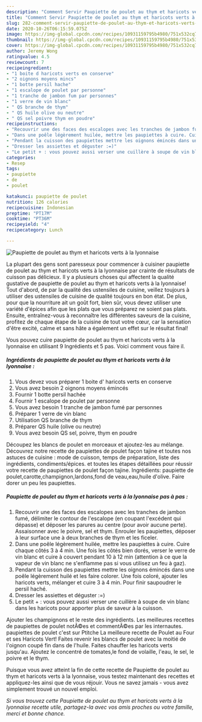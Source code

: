 ```yaml
---
description: "Comment Servir Paupiette de poulet au thym et haricots verts à la lyonnaise"
title: "Comment Servir Paupiette de poulet au thym et haricots verts à la lyonnaise"
slug: 282-comment-servir-paupiette-de-poulet-au-thym-et-haricots-verts-a-la-lyonnaise
date: 2020-10-26T06:15:59.075Z
image: https://img-global.cpcdn.com/recipes/10931159795b4980/751x532cq70/paupiette-de-poulet-au-thym-et-haricots-verts-a-la-lyonnaise-photo-principale-de-la-recette.jpg
thumbnail: https://img-global.cpcdn.com/recipes/10931159795b4980/751x532cq70/paupiette-de-poulet-au-thym-et-haricots-verts-a-la-lyonnaise-photo-principale-de-la-recette.jpg
cover: https://img-global.cpcdn.com/recipes/10931159795b4980/751x532cq70/paupiette-de-poulet-au-thym-et-haricots-verts-a-la-lyonnaise-photo-principale-de-la-recette.jpg
author: Jeremy Wong
ratingvalue: 4.5
reviewcount: 7
recipeingredient:
- "1 boite d haricots verts en conserve"
- "2 oignons moyens mincs"
- "1 botte persil hache"
- "1 escalope de poulet par personne"
- "1 tranche de jambon fum par personnes"
- "1 verre de vin blanc"
- " QS branche de thym"
- " QS huile olive ou neutre"
- " QS sel poivre thym en poudre"
recipeinstructions:
- "Recouvrir une des faces des escalopes avec les tranches de jambon fumé, délimiter le contour de l&#39;escalope (en coupant l&#39;excédent qui dépasse) et déposer les parures au centre (pour avoir aucune perte). Assaisonner avec le poivre, sel et thym. Enrouler les paupiettes, déposer à leur surface une à deux branches de thym et les ficeler."
- "Dans une poêle légèrement huilée, mettre les paupiettes à cuire. Cuire chaque côtés 3 à 4 min. Une fois les côtés bien dorés, verser le verre de vin blanc et cuire à couvert pendant 10 à 12 min (attention à ce que la vapeur de vin blanc ne s&#39;enflamme pas si vous utilisez un feu à gaz)."
- "Pendant la cuisson des paupiettes mettre les oignons émincés dans une poêle légèrement huilé et les faire colorer. Une fois coloré, ajouter les haricots verts, mélanger et cuire 3 à 4 min. Pour finir saupoudrer le persil haché."
- "Dresser les assiettes et déguster :=)"
- "Le petit + : vous pouvez aussi verser une cuillère à soupe de vin blanc dans les haricots pour apporter plus de saveur à la cuisson."
categories:
- Resep
tags:
- paupiette
- de
- poulet

katakunci: paupiette de poulet 
nutrition: 126 calories
recipecuisine: Indonesian
preptime: "PT17M"
cooktime: "PT36M"
recipeyield: "4"
recipecategory: Lunch

---
```



![Paupiette de poulet au thym et haricots verts à la lyonnaise](https://img-global.cpcdn.com/recipes/10931159795b4980/751x532cq70/paupiette-de-poulet-au-thym-et-haricots-verts-a-la-lyonnaise-photo-principale-de-la-recette.jpg)

La plupart des gens sont paresseux pour commencer à cuisiner paupiette de poulet au thym et haricots verts à la lyonnaise par crainte de résultats de cuisson pas délicieux. Il y a plusieurs choses qui affectent la qualité gustative de paupiette de poulet au thym et haricots verts à la lyonnaise! Tout d'abord, de par la qualité des ustensiles de cuisine, veillez toujours à utiliser des ustensiles de cuisine de qualité toujours en bon état. De plus, pour que la nourriture ait un goût fort, bien sûr, vous devez utiliser une variété d'épices afin que les plats que vous préparez ne soient pas plats. Ensuite, entraînez-vous à reconnaître les différentes saveurs de la cuisine, profitez de chaque étape de la cuisine de tout votre cœur, car la sensation d'être excité, calme et sans hâte a également un effet sur le résultat final!

<!--inarticleads1-->

Vous pouvez cuire paupiette de poulet au thym et haricots verts à la lyonnaise en utilisant 9 Ingrédients et 5 pas. Voici comment vous faire il.

##### Ingrédients de paupiette de poulet au thym et haricots verts à la lyonnaise :

1. Vous devez vous préparer 1 boite d&#39; haricots verts en conserve
1. Vous avez besoin 2 oignons moyens émincés
1. Fournir 1 botte persil hachée
1. Fournir 1 escalope de poulet par personne
1. Vous avez besoin 1 tranche de jambon fumé par personnes
1. Préparer 1 verre de vin blanc
1. Utilisation  QS branche de thym
1. Préparer  QS huile (olive ou neutre)
1. Vous avez besoin  QS sel, poivre, thym en poudre


Découpez les blancs de poulet en morceaux et ajoutez-les au mélange. Découvrez notre recette de paupiettes de poulet façon tajine et toutes nos astuces de cuisine : mode de cuisson, temps de préparation, liste des ingrédients, condiments/épices. et toutes les étapes détaillées pour réussir votre recette de paupiettes de poulet façon tajine. Ingrédients: paupiette de poulet,carotte,champignon,lardons,fond de veau,eau,huile d&#39;olive. Faire dorer un peu les paupiettes. 

<!--inarticleads2-->

##### Paupiette de poulet au thym et haricots verts à la lyonnaise pas à pas :

1. Recouvrir une des faces des escalopes avec les tranches de jambon fumé, délimiter le contour de l&#39;escalope (en coupant l&#39;excédent qui dépasse) et déposer les parures au centre (pour avoir aucune perte). Assaisonner avec le poivre, sel et thym. Enrouler les paupiettes, déposer à leur surface une à deux branches de thym et les ficeler.
1. Dans une poêle légèrement huilée, mettre les paupiettes à cuire. Cuire chaque côtés 3 à 4 min. Une fois les côtés bien dorés, verser le verre de vin blanc et cuire à couvert pendant 10 à 12 min (attention à ce que la vapeur de vin blanc ne s&#39;enflamme pas si vous utilisez un feu à gaz).
1. Pendant la cuisson des paupiettes mettre les oignons émincés dans une poêle légèrement huilé et les faire colorer. Une fois coloré, ajouter les haricots verts, mélanger et cuire 3 à 4 min. Pour finir saupoudrer le persil haché.
1. Dresser les assiettes et déguster :=)
1. Le petit + : vous pouvez aussi verser une cuillère à soupe de vin blanc dans les haricots pour apporter plus de saveur à la cuisson.


Ajouter les champignons et le reste des ingrédients. Les meilleures recettes de paupiettes de poulet notÃ©es et commentÃ©es par les internautes. paupiettes de poulet c&#39;est sur Ptitche La meilleure recette de Poulet au Four et ses Haricots Vert! Faites revenir les blancs de poulet avec la moitié de l&#39;oignon coupé fin dans de l&#39;huile. Faites chauffer les haricots verts jusqu&#39;au. Ajoutez le concentré de tomates,le fond de volaille, l&#39;eau, le sel, le poivre et le thym. 

<!--inarticleads1-->

<p>
Puisque vous avez atteint la fin de cette recette de Paupiette de poulet au thym et haricots verts à la lyonnaise, vous testez maintenant des recettes et appliquez-les ainsi que de vous réjouir. Vous ne savez jamais - vous avez simplement trouvé un nouvel emploi.
</p>

<p>
<i>Si vous trouvez cette Paupiette de poulet au thym et haricots verts à la lyonnaise recette utile, partagez-la avec vos amis proches ou votre famille, merci et bonne chance.</i>
</p>
